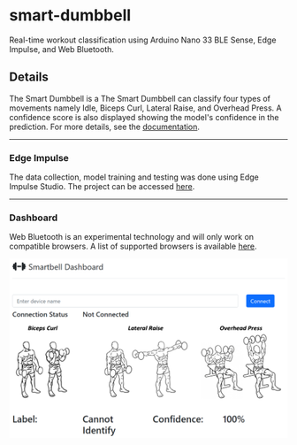 # smart-dumbbell
Real-time workout classification using Arduino Nano 33 BLE Sense, Edge Impulse, and Web Bluetooth.

## Details

The Smart Dumbbell is a The Smart Dumbbell can classify four types of movements namely Idle, Biceps Curl, Lateral Raise, and Overhead Press. A confidence score is also displayed showing the model's confidence in the prediction. For more details, see the <a href="https://github.com/Attaulhaleem/smart-dumbbell/blob/main/docs/Report.pdf">documentation</a>.

---

### Edge Impulse

The data collection, model training and testing was done using Edge Impulse Studio. The project can be accessed <a href="https://studio.edgeimpulse.com/public/161663/latest">here</a>.

---

### Dashboard

Web Bluetooth is an experimental technology and will only work on compatible browsers. A list of supported browsers is available <a href="https://developer.mozilla.org/en-US/docs/Web/API/Web_Bluetooth_API#browser_compatibility">here</a>.

<a href="https://github.com/Attaulhaleem/smart-dumbbell/blob/main/Web Bluetooth/app/index.html">
  <img src="https://github.com/Attaulhaleem/smart-dumbbell/blob/main/docs/dashboard.png" align="center"/>
</a>
